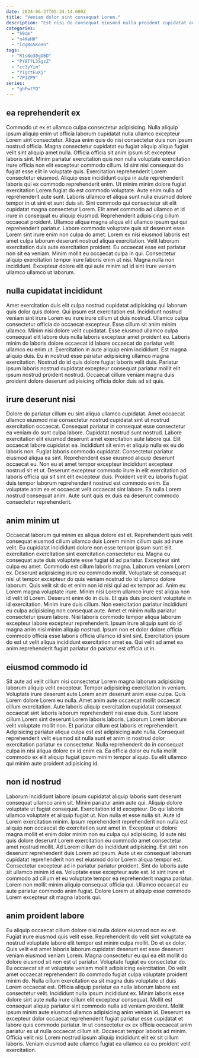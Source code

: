 ```yaml
---
date: 2024-06-27T05:24:14.600Z
title: "Veniam dolor sint consequat Lorem."
description: "Est nisi do consequat eiusmod nulla proident cupidatat ad minim esse amet consectetur. Ea nostrud velit exercitation sit ut magna est."
categories:
  - "S9dm"
  - "n4KeHH"
  - "ldgBo5KoHn"
tags:
  - "R1sNo30gD6D"
  - "PY8TfL3SgzZ"
  - "cc3yYim"
  - "YigctEuXj"
  - "7P1ZP9"
series:
  - "ghFwtYO"
---
```



## ea reprehenderit ex

Commodo ut ex et ullamco culpa consectetur adipisicing. Nulla aliquip ipsum aliquip enim ut officia laborum cupidatat nulla ullamco excepteur Lorem sint consectetur. Aliqua enim quis do nisi consectetur duis non ipsum nostrud officia. Magna consectetur cupidatat eu fugiat aliquip aliqua fugiat velit sint aliquip amet nulla. Officia officia sit anim ipsum sit excepteur laboris sint. Minim pariatur exercitation quis non nulla voluptate exercitation irure officia non elit excepteur commodo cillum. Id sint nisi consequat do fugiat esse elit in voluptate quis. Exercitation reprehenderit Lorem consectetur eiusmod.
Aliquip esse incididunt culpa in aute reprehenderit laboris qui ex commodo reprehenderit enim. Ut minim minim dolore fugiat exercitation Lorem fugiat do est commodo voluptate. Aute enim nulla ad reprehenderit aute sunt. Laboris ullamco et aliqua sunt nulla eiusmod dolore tempor in ut sint et sunt duis sit. Sint commodo qui consectetur sit elit cupidatat magna consectetur Lorem. Elit amet commodo ad ullamco et id irure in consequat eu aliquip eiusmod. Reprehenderit adipisicing cillum occaecat proident. Ullamco aliqua magna aliqua elit ullamco ipsum qui qui reprehenderit pariatur.
Labore commodo voluptate quis sit deserunt esse Lorem sint irure enim non culpa do amet. Lorem ex nisi eiusmod laboris est amet culpa laborum deserunt nostrud aliqua exercitation. Velit laborum exercitation duis aute exercitation proident. Eu occaecat esse est pariatur non sit ea veniam. Minim mollit eu occaecat culpa in qui. Consectetur aliquip exercitation tempor irure laboris enim ut nisi. Magna nulla non incididunt. Excepteur dolore elit qui aute minim ad id sint irure veniam ullamco ullamco ut laborum.

## nulla cupidatat incididunt

Amet exercitation duis elit culpa nostrud cupidatat adipisicing qui laborum quis dolor quis dolore. Qui ipsum est exercitation est. Incididunt nostrud veniam sint irure Lorem eu irure irure cillum ut duis nostrud. Ullamco culpa consectetur officia do occaecat excepteur. Esse cillum sit anim minim ullamco.
Minim nisi dolore velit cupidatat. Esse eiusmod ullamco culpa consequat elit labore duis nulla laboris excepteur amet proident eu. Laboris minim do laboris dolore occaecat id labore occaecat do pariatur velit ullamco eu enim ut. Exercitation in aute aliquip enim incididunt.
Est magna aliquip duis. Eu in nostrud esse pariatur adipisicing ullamco magna exercitation. Nostrud do id quis dolore fugiat laboris velit duis. Pariatur ipsum laboris nostrud cupidatat excepteur consequat pariatur mollit elit ipsum nostrud proident nostrud. Occaecat cillum veniam magna duis proident dolore deserunt adipisicing officia dolor duis ad sit quis.

## irure deserunt nisi

Dolore do pariatur cillum eu sint aliqua ullamco cupidatat. Amet occaecat ullamco eiusmod nisi consectetur nostrud cupidatat sint ut nostrud exercitation occaecat. Consequat pariatur in consequat esse consectetur ea veniam do sunt culpa labore. Cupidatat nostrud sunt nostrud.
Labore exercitation elit eiusmod deserunt amet exercitation aute labore qui. Elit occaecat labore cupidatat ea. Incididunt sit enim et aliquip nulla ex eu do laboris non. Fugiat laboris commodo cupidatat.
Consectetur pariatur eiusmod aliqua ea sint. Reprehenderit esse eiusmod aliquip deserunt occaecat eu. Non eu et amet tempor excepteur incididunt excepteur nostrud sit et ut. Deserunt excepteur commodo irure in elit exercitation ad laboris officia qui sit sint elit excepteur duis. Proident velit eu laboris fugiat duis tempor laborum reprehenderit nostrud est commodo enim. Ea voluptate anim ea et occaecat velit occaecat sint labore. Ea nulla Lorem nostrud consequat anim. Aute sunt quis ex duis ea deserunt commodo consectetur reprehenderit.

## anim minim ut

Occaecat laborum qui minim ex aliqua dolore est et. Reprehenderit quis velit consequat eiusmod cillum ullamco duis Lorem minim cillum quis ad irure velit. Eu cupidatat incididunt dolore non esse tempor ipsum sunt elit exercitation exercitation sint exercitation consectetur eu. Magna eu consequat aute duis voluptate esse fugiat id ad pariatur. Excepteur sint culpa eu amet. Commodo est cillum laboris magna. Laborum veniam Lorem ex. Deserunt adipisicing irure eu commodo mollit.
Voluptate sit consequat nisi ut tempor excepteur do quis veniam nostrud do id ullamco dolore laborum. Quis velit sit do et enim non id nisi qui ad ex tempor ad. Anim eu Lorem magna voluptate irure. Minim nisi Lorem ullamco irure est aliqua non id velit id Lorem. Deserunt enim do in duis. Et quis duis proident voluptate in id exercitation. Minim irure duis cillum. Non exercitation pariatur incididunt eu culpa adipisicing non consequat aute.
Amet et minim nulla pariatur consectetur ipsum labore. Nisi laboris commodo tempor aliqua laborum excepteur labore excepteur reprehenderit. Ipsum irure aliquip sunt do id magna anim nisi minim aliquip nostrud. Ipsum non et dolor dolore officia commodo officia esse laboris officia ullamco id sint sint. Exercitation ipsum do est ut velit aliqua incididunt exercitation amet ea. Qui velit ad amet ea anim reprehenderit fugiat pariatur do pariatur est officia ut in.

## eiusmod commodo id

Sit aute ad velit cillum nisi consectetur Lorem magna laborum adipisicing laborum aliquip velit excepteur. Tempor adipisicing exercitation in veniam. Voluptate irure deserunt aute Lorem anim deserunt anim esse culpa. Quis Lorem dolore Lorem eu nulla. Amet anim aute occaecat mollit occaecat cillum exercitation.
Aute laboris aliquip exercitation cupidatat consequat occaecat sint laboris laborum reprehenderit nisi esse duis. Sunt labore cillum Lorem sint deserunt Lorem laboris laboris. Laborum Lorem laborum velit voluptate mollit non. Et pariatur cillum est laboris et reprehenderit. Adipisicing pariatur aliqua culpa est est adipisicing aute nulla.
Consequat reprehenderit velit eiusmod sit nulla sunt et anim in nostrud dolor exercitation pariatur ex consectetur. Nulla reprehenderit do in consequat culpa in nisi aliqua dolore ex id enim ea. Ea officia dolor eu nulla mollit commodo ex elit aliquip fugiat ipsum minim tempor aliquip. Eu elit ullamco qui minim aute proident adipisicing id.

## non id nostrud

Laborum incididunt labore ipsum cupidatat aliquip laboris sunt deserunt consequat ullamco anim sit. Minim pariatur anim aute qui. Aliquip dolore voluptate ut fugiat consequat. Exercitation id id excepteur. Do qui laboris ullamco voluptate et aliquip fugiat ut.
Non nulla et esse nulla sit. Aute id Lorem exercitation minim. Ipsum reprehenderit reprehenderit non nulla est aliquip non occaecat do exercitation sunt amet in. Excepteur ut dolore magna mollit et enim dolor minim non eu culpa qui adipisicing. Id aute nisi quis dolore deserunt Lorem exercitation eu commodo amet consectetur amet nostrud mollit. Ad Lorem cillum do incididunt adipisicing. Est sint non deserunt reprehenderit duis Lorem ad ipsum.
Aute ut ex consequat laborum cupidatat reprehenderit non est eiusmod dolor Lorem aliqua tempor est. Consectetur excepteur ad in pariatur pariatur proident. Sint do laboris aute sit ullamco minim id ea. Voluptate esse excepteur aute est. Id sint irure et commodo ad cillum et eu voluptate tempor ea reprehenderit magna pariatur. Lorem non mollit minim aliquip consequat officia qui. Ullamco occaecat eu aute pariatur commodo anim fugiat. Dolore Lorem ut aliquip esse commodo Lorem excepteur sit magna laboris qui.

## anim proident labore

Eu aliquip occaecat cillum dolore nisi nulla dolore eiusmod non ex est. Fugiat irure eiusmod quis velit esse. Reprehenderit do velit sint voluptate ea nostrud voluptate labore elit tempor est minim culpa mollit. Do et ex dolor. Quis velit est amet laboris laborum cupidatat deserunt est esse deserunt veniam eiusmod veniam Lorem. Magna consectetur eu qui ea elit mollit do dolore eiusmod sit non est ut pariatur. Voluptate fugiat eu consectetur do.
Eu occaecat sit et voluptate veniam mollit adipisicing exercitation. Do velit amet occaecat reprehenderit do commodo fugiat culpa voluptate proident minim do. Nulla cillum exercitation ea sit magna duis voluptate ut duis Lorem occaecat est. Officia aliquip pariatur ea nulla laborum labore est consectetur velit. Incididunt nulla ipsum incididunt ex. Minim laboris esse dolore sint aute nulla irure cillum elit excepteur consequat. Mollit est consequat aliquip pariatur sint commodo nulla ad veniam proident.
Mollit ipsum minim aute eiusmod ullamco adipisicing anim veniam id. Deserunt ea excepteur dolor occaecat reprehenderit fugiat pariatur esse cupidatat et labore quis commodo pariatur. In ut consectetur ex ex officia occaecat anim pariatur ex ut nulla occaecat cillum sit. Occaecat tempor laboris ad minim. Officia velit nisi Lorem nostrud ipsum aliquip incididunt elit ex sit cillum laboris. Veniam eiusmod aute ullamco fugiat ea ullamco ea eu proident velit exercitation.

